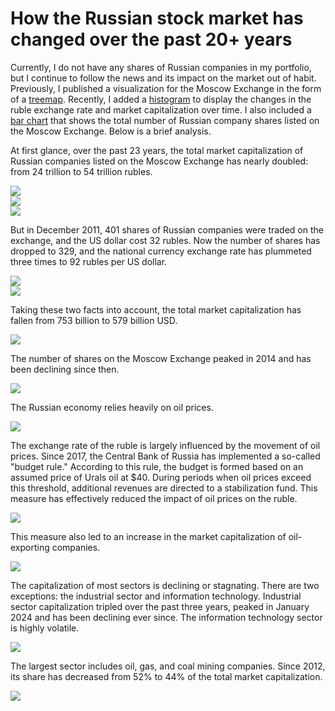 # How the Russian stock market has changed over the past 20+ years

Currently, I do not have any shares of Russian companies in my portfolio, but I continue to follow the news and its impact on the market out of habit. Previously, I published a visualization for the Moscow Exchange in the form of a [treemap](https://ruslanbay.github.io/moex). Recently, I added a [histogram](https://ruslanbay.github.io/moex/history/) to display the changes in the ruble exchange rate and market capitalization over time. I also included a [bar chart](https://ruslanbay.github.io/moex/listings/) that shows the total number of Russian company shares listed on the Moscow Exchange. Below is a brief analysis.

At first glance, over the past 23 years, the total market capitalization of Russian companies listed on the Moscow Exchange has nearly doubled: from 24 trillion to 54 trillion rubles.

![](article-assets/history-total-rub.jpeg)<br>
![](article-assets/treemap-cap-2011-12-19.jpeg)<br>
![](article-assets/treemap-cap-2024-10-10.jpeg)

But in December 2011, 401 shares of Russian companies were traded on the exchange, and the US dollar cost 32 rubles. Now the number of shares has dropped to 329, and the national currency exchange rate has plummeted three times to 92 rubles per US dollar.

![](article-assets/listing-total.jpeg)<br>
![](article-assets/history-rub-vs-usd.jpeg)

Taking these two facts into account, the total market capitalization has fallen from 753 billion to 579 billion USD.

![](article-assets/history-total-usd.jpeg)

The number of shares on the Moscow Exchange peaked in 2014 and has been declining since then.

![](article-assets/listing-new.jpeg)

The Russian economy relies heavily on oil prices.

![](article-assets/history-cap-usd-vs-brent.jpeg)

The exchange rate of the ruble is largely influenced by the movement of oil prices. Since 2017, the Central Bank of Russia has implemented a so-called "budget rule." According to this rule, the budget is formed based on an assumed price of Urals oil at $40. During periods when oil prices exceed this threshold, additional revenues are directed to a stabilization fund. This measure has effectively reduced the impact of oil prices on the ruble.

![](article-assets/history-cap-usd-vs-brent.jpeg)

This measure also led to an increase in the market capitalization of oil-exporting companies.

![](article-assets/rub-vs-oil-export.jpeg)

The capitalization of most sectors is declining or stagnating. There are two exceptions: the industrial sector and information technology. Industrial sector capitalization tripled over the past three years, peaked in January 2024 and has been declining ever since. The information technology sector is highly volatile.

![](article-assets/history-cap-usd-it-industrial.jpeg)

The largest sector includes oil, gas, and coal mining companies. Since 2012, its share has decreased from 52% to 44% of the total market capitalization.

![](article-assets/history-cap-usd-oil.jpeg)
